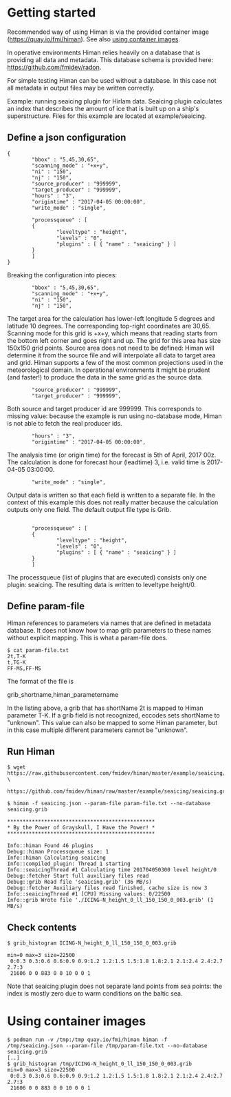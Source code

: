 # Getting started

Recommended way of using Himan is via the provided container image (https://quay.io/fmi/himan). See also [using container images](#Using_container_images).

In operative environments Himan relies heavily on a database that is providing all data and metadata. This database schema is provided here: https://github.com/fmidev/radon.

For simple testing Himan can be used without a database. In this case not all metadata in output files may be written correctly.

Example: running seaicing plugin for Hirlam data. Seaicing plugin calculates an index that describes the amount of ice that is built up on a ship's superstructure. Files for this example are located at example/seaicing.

## Define a json configuration

```
{
        "bbox" : "5,45,30,65",
        "scanning_mode" : "+x+y",
        "ni" : "150",
        "nj" : "150",
        "source_producer" : "999999",
        "target_producer" : "999999",
        "hours" : "3",
        "origintime" : "2017-04-05 00:00:00",
        "write_mode" : "single",

        "processqueue" : [
        {
                "leveltype" : "height",
                "levels" : "0",
                "plugins" : [ { "name" : "seaicing" } ]
        }
        ]
}
```

Breaking the configuration into pieces:

```
        "bbox" : "5,45,30,65",
        "scanning_mode" : "+x+y",
        "ni" : "150",
        "nj" : "150",
```

The target area for the calculation has lower-left longitude 5 degrees and latitude 10 degrees. The corresponding top-right coordinates are 30,65. Scanning mode for this grid is +x+y, which means that reading starts from the bottom left corner and goes right and up. The grid for this area has size 150x150 grid points. Source area does not need to be defined: Himan will determine it from the source file and will interpolate all data to target area and grid. Himan supports a few of the most common projections used in the meteorological domain. In operational environments it might be prudent (and faster!) to produce the data in the same grid as the source data.


```
        "source_producer" : "999999",
        "target_producer" : "999999",
```

Both source and target producer id are 999999. This corresponds to missing value: because the example is run using no-database mode, Himan is not able to fetch the real producer ids.

```
        "hours" : "3",
        "origintime" : "2017-04-05 00:00:00",
```

The analysis time (or origin time) for the forecast is 5th of April, 2017 00z. The calculation is done for forecast hour (leadtime) 3, i.e. valid time is 2017-04-05 03:00:00.

```
        "write_mode" : "single",
```

Output data is written so that each field is written to a separate file. In the context of this example this does not really matter because the calculation outputs only one field. The default output file type is Grib.

```

        "processqueue" : [
        {
                "leveltype" : "height",
                "levels" : "0",
                "plugins" : [ { "name" : "seaicing" } ]
        }
        ]
```

The processqueue (list of plugins that are executed) consists only one plugin: seaicing. The resulting data is written to leveltype height/0.

## Define param-file

Himan references to parameters via names that are defined in metadata database. It does not know how to map grib parameters to these names without explicit mapping. This is what a param-file does.

```
$ cat param-file.txt
2t,T-K
t,TG-K
FF-MS,FF-MS 
```

The format of the file is 

grib_shortname,himan_parametername

In the listing above, a grib that has shortName 2t is mapped to Himan parameter T-K. If a grib field is not recognized, eccodes sets shortName to "unknown". This value can also be mapped to some Himan parameter, but in this case multiple different parameters cannot be "unknown". 

## Run Himan

```
$ wget https://raw.githubusercontent.com/fmidev/himan/master/example/seaicing/seaicing.json \
       https://github.com/fmidev/himan/raw/master/example/seaicing/seaicing.grib

$ himan -f seaicing.json --param-file param-file.txt --no-database seaicing.grib

************************************************
* By the Power of Grayskull, I Have the Power! *
************************************************

Info::himan Found 46 plugins
Debug::himan Processqueue size: 1
Info::himan Calculating seaicing
Info::compiled_plugin: Thread 1 starting
Info::seaicingThread #1 Calculating time 201704050300 level height/0
Debug::fetcher Start full auxiliary files read
Debug::grib Read file 'seaicing.grib' (36 MB/s)
Debug::fetcher Auxiliary files read finished, cache size is now 3
Info::seaicingThread #1 [CPU] Missing values: 0/22500
Info::grib Wrote file './ICING-N_height_0_ll_150_150_0_003.grib' (1 MB/s)

```

## Check contents

```
$ grib_histogram ICING-N_height_0_ll_150_150_0_003.grib

min=0 max=3 size=22500
 0:0.3 0.3:0.6 0.6:0.9 0.9:1.2 1.2:1.5 1.5:1.8 1.8:2.1 2.1:2.4 2.4:2.7 2.7:3
 21606 0 0 883 0 0 10 0 0 1
```

Note that seaicing plugin does not separate land points from sea points: the index is mostly zero due to warm conditions on the baltic sea.

<a name="Using_container_images"></a>

# Using container images


```
$ podman run -v /tmp:/tmp quay.io/fmi/himan himan -f /tmp/seaicing.json --param-file /tmp/param-file.txt --no-database seaicing.grib
[..]
$ grib_histogram /tmp/ICING-N_height_0_ll_150_150_0_003.grib
min=0 max=3 size=22500
 0:0.3 0.3:0.6 0.6:0.9 0.9:1.2 1.2:1.5 1.5:1.8 1.8:2.1 2.1:2.4 2.4:2.7 2.7:3
 21606 0 0 883 0 0 10 0 0 1
```
